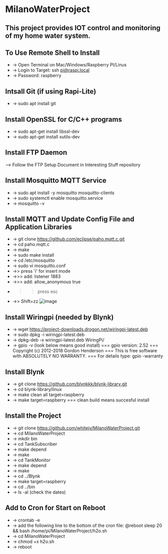 # MilanoWaterProject

## This project provides IOT control and monitoring of my home water system.

## To Use Remote Shell to Install

- -> Open Terminal on Mac/Windows/Raspberry PI/Linus
- -> Login to Target:  ssh pi@raspi.local
- -> Password: raspberry


## Intsall Git (if using Rapi-Lite)

- -> sudo apt install git


## Install OpenSSL for C/C++ programs

- -> sudo apt-get install libssl-dev
- -> sudo apt-get install xutils-dev

## Install FTP Daemon

--> Follow the FTP Setup Document in Interesting Stuff repository

## Install Mosquitto MQTT Service

- -> sudo apt install -y mosquitto mosquitto-clients
- -> sudo systemctl enable mosquitto.service
- -> mosquitto -v

## Install MQTT and Update Config File and Application Libraries

- -> git clone https://github.com/eclipse/paho.mqtt.c.git
- -> cd paho.mqtt.c
- -> make
- -> sudo make install
- -> cd /etc/mosquitto
- -> sudo vi mosquitto.conf
- ->> press 'i' for insert mode
- ->>> add: listener 1883
- ->>> add: allow_anonymous true
- >> press esc
- ->> Shift+zz
![image](https://user-images.githubusercontent.com/41390348/167849852-2fd8cb29-3461-4562-9e7c-22be091cd4f3.png)

## Install Wiringpi (needed by Blynk)

- -> wget https://project-downloads.drogon.net/wiringpi-latest.deb
- -> sudo dpkg -i wiringpi-latest.deb
- -> dpkg-deb -x wiringpi-latest.deb WiringPi/
- -> gpio -v (look below means good install)
=== gpio version: 2.52
=== Copyright (c) 2012-2018 Gordon Henderson
=== This is free software with ABSOLUTELY NO WARRANTY.
=== For details type: gpio -warranty

## Install Blynk

- -> git clone https://github.com/blynkkk/blynk-library.git
- -> cd blynk-library/linux
- -> make clean all target=raspberry
- -> make target=raspberry
=== clean build means succesful install

## Install the Project

- -> git clone https://github.com/whitejv/MilanoWaterProject.git
- -> cd MilanoWaterProject
- -> mkdir bin
- -> cd TankSubscriber
- -> make depend
- -> make
- -> cd TankMonitor
- -> make depend
- -> make
- -> cd ../Blynk
- -> make target=raspberry
- -> cd ../bin
- -> ls -al (check the dates)

## Add to Cron for Start on Reboot

- -> crontab -e
- -> add the following line to the bottom of the cron file: @reboot sleep 20 && bash /home/pi/MilanoWaterProject/h2o.sh
- -> cd MilanoWaterProject
- -> chmod +x h2o.sh
- -> reboot
